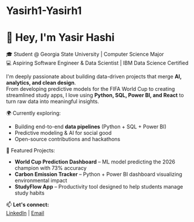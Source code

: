 # Yasirh1-Yasirh1
# 👋 Hey, I'm Yasir Hashi  
🎓 Student @ Georgia State University | Computer Science Major  
💻 Aspiring Software Engineer & Data Scientist | IBM Data Science Certified  

I'm deeply passionate about building data-driven projects that merge **AI, analytics, and clean design**.  
From developing predictive models for the FIFA World Cup to creating streamlined study apps, I love using **Python, SQL, Power BI, and React** to turn raw data into meaningful insights.  

🌍 Currently exploring:
- Building end-to-end **data pipelines** (Python + SQL + Power BI)
- Predictive modeling & AI for social good
- Open-source contributions and hackathons  

🚀 Featured Projects:
- **World Cup Prediction Dashboard** – ML model predicting the 2026 champion with 73% accuracy  
- **Carbon Emission Tracker** – Python + Power BI dashboard visualizing environmental impact  
- **StudyFlow App** – Productivity tool designed to help students manage study habits  

📫 **Let's connect:**  
[LinkedIn](https://www.linkedin.com/in/yasir-hashi) | [Email](mailto:yasirrocks101@gmail.com)

